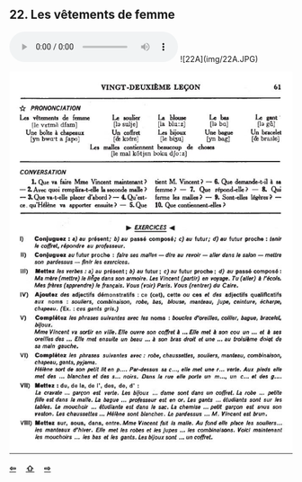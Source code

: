 ## 22. Les vêtements de femme

  <audio controls>
    <source src="sound/22A.ogg"></source>
  </audio>
![22A](img/22A.JPG)

![22B](img/22B.JPG)

<p style='font-weight:bolder'>
  <a href='21.html' title='Önceki sayfa'>⇦</a>&emsp;
  <a href='..' title='Ana sayfa'>⇧</a>&emsp;
  <a href='23.html' title='Sonraki sayfa'>⇨</a>
</p>